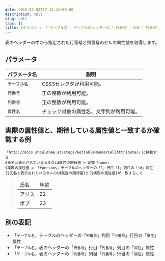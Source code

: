 ```yaml
---
date: 2015-07-02T17:11:31+09:00
description: null
slug: null
tags: []
title: $テキスト = 「`テーブル名`」テーブルのヘッダーの「`行番号`」行目「`列番号`」列目の「`属性`」属性
---
```


表のヘッダーの中から指定された行番号と列番号のセルの属性値を取得します。

## パラメータ

パラメータ名 | 説明
------|---------
`テーブル名` | CSS3セレクタが利用可能。
`行番号` | 正の整数が利用可能。
`列番号` | 正の整数が利用可能。
`属性名` | チェック対象の属性名、文字列が利用可能。

## 実際の属性値と、期待している属性値と一致するか確認する例

```
「http://docs.shouldbee.at/steps/GetTableHeaderCellAttribute/」に移動する
$氏名と表示されているセルのid属性の期待値 = 定数「name」
$実際の属性値 = 「#persons」テーブルのヘッダーの「1」行目「1」列目の「id」属性
{$氏名と表示されているセルのid属性の期待値}と{$実際の属性値}が一致すること
```

<blockquote>
<table id="persons">
  <thead>
    <tr>
        <td id="name">氏名</td>
        <td>年齢</td>
    </tr>
  </thead>
  <tbody>
    <tr>
        <td id="alice">アリス</td>
        <td>22</td>
    </tr>
    <tr>
        <td id="bob">ボブ</td>
        <td>23</td>
    </tr>
  </tbody>
</table>
</blockquote>

## 別の表記

* 「`テーブル名`」テーブルのヘッダーの「`列番号`」列目「`行番号`」行目の「`属性`」属性
* 「`テーブル名`」表のヘッダーの「`行番号`」行目「`列番号`」列目の「`属性`」属性
* 「`テーブル名`」表のヘッダーの「`列番号`」列目「`行番号`」行目の「`属性`」属性
